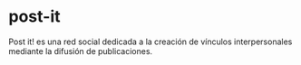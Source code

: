 # post-it
Post it! es una red social dedicada a la creación de vínculos interpersonales mediante la difusión de publicaciones.
